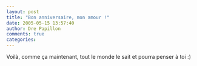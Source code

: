 ```yaml
---
layout: post
title: "Bon anniversaire, mon amour !"
date: 2005-05-15 13:57:40
author: Dre Papillon
comments: true
categories: 
---
```



Voilà, comme ça maintenant, tout le monde le sait et pourra penser à toi :)